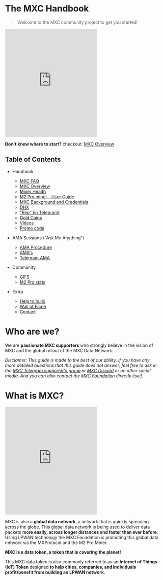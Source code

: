# The MXC Handbook

> Welcome to the MXC community project to get you started!

<iframe height="350" src="https://www.youtube.com/embed/sLjdkI5KRQo?start=73" title="Mxchandbook mention" frameborder="0" allow="accelerometer; autoplay; clipboard-write; encrypted-media; gyroscope; picture-in-picture" allowfullscreen></iframe>

**Don't know where to start?** checkout: [MXC Overview](MDFiles/Handbook/handbook.md)   

## Table of Contents
- Handbook   
    - [MXC FAQ](MDFiles/Handbook/M2_FAQ.md)
    - [MXC Overview](MDFiles/Handbook/handbook.md) 
    - [Miner Health](MDFiles/Handbook/miner_health.md)
    - [M2 Pro miner - User Guide](MDFiles/Handbook/manual.md)
    - [MXC Background and Credentials](MDFiles/Handbook/anti_fud.md)
    - [DHX](MDFiles/Handbook/DHX.md)
    - ["Rep" (in Telegram)](MDFiles/Handbook/Rep.md)
    - [Gold Coins](MDFiles/Handbook/goldcoins.md)
    - [Videos](MDFiles/Handbook/videos.md)
    - [Promo code](MDFiles/Handbook/promocode.md)

- AMA Sessions ("Ask Me Anything")
    - [AMA Procedure](MDFiles/AMA/AMA_Procedure.md)
    - [AMA's](MDFiles/AMA/AMA.md)
    - [Telegram AMA](MDFiles/AMA/TelegramAMA1.md)

- Community
    - [GIFS](MDFiles/WallOfFame/gifs.md)
    - [M2 Pro stats](MDFiles/WallOfFame/m2prostats.md)

- Extra
    - [Help to build](MDFiles/Contact/contact.md)
    - [Wall of Fame](MDFiles/WallOfFame/main.md)
    - [Contact](https://t.me/Dutchdev)

# Who are we?
We are **passionate MXC supporters** who strongly believe in the vision of MXC and the global rollout of the MXC Data Network. 

<i>Disclamer:
This guide is made to the best of our ability. If you have any more detailed questions that this guide does not answer, feel free to ask in the [MXC Telegram supporter's group](https://t.me/mxcfoundation) or [MXC Discord](https://mxc.news/mxcdiscord) or on other social media. And you can also contact the [MXC Foundation](https://www.mxc.org/) directly itself. </i>

# What is MXC?

<script src="https://widgets.coingecko.com/coingecko-coin-ticker-widget.js"></script>
<coingecko-coin-ticker-widget  coin-id="mxc" currency="usd" locale="en"></coingecko-coin-ticker-widget>

<iframe height="350" src="https://www.youtube.com/embed/7TYA6awG0j4" title="MXC coin explained" frameborder="0" allow="accelerometer; autoplay; clipboard-write; encrypted-media; gyroscope; picture-in-picture" allowfullscreen></iframe>

MXC is also a **global data network**, a network that is quickly spreading across the globe. This global data network is being used to deliver data packets **more easily, across longer distances and faster than ever before**. Using LPWAN technology the MXC Foundation is promoting this global data network via the MXProtocol and the M2 Pro Miner. 

**MXC is a data token, a token that is covering the planet!**

This MXC data token is also commonly referred to as an **Internet of Things (IoT) Token** designed **to help cities, companies, and individuals profit/benefit from building an LPWAN network**.
